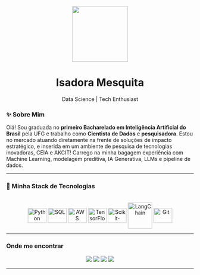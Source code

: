 <div align="center">
  <img src="https://media1.giphy.com/media/v1.Y2lkPTc5MGI3NjExdm80MTNhdHo0czU1dG42YmlhMTUydW92OXU5MTFrODZtNGVuOXB6NyZlcD12MV9pbnRlcm5hbF9naWZfYnlfaWQmY3Q9cw/Mxwrdx1tEmarDJCCNs/giphy.gif" width="150"/>
  <h1>Isadora Mesquita</h1>
  <p>Data Science | Tech Enthusiast</p>
</div>


<!-- 
<div align="center">
  <a href="https://github.com/isadoramesquitaa">
  <img height="180em" src="https://github-readme-stats.vercel.app/api?username=isadoramesquitaa&show_icons=true&theme=dracula&include_all_commits=true&count_private=true"/>
  <img height="180em" src="https://github-readme-stats.vercel.app/api/top-langs/?username=isadoramesquitaa&layout=compact&langs_count=7&theme=dracula"/>
</div>
-->

### ✨ Sobre Mim

Olá! Sou graduada no **primeiro Bacharelado em Inteligência Artificial do Brasil** pela UFG e trabalho como **Cientista de Dados** e **pesquisadora**. Estou no mercado atuando diretamente na frente de soluções de impacto estratégico, e inserida em um ambiente de pesquisa de tecnologias inovadoras, CEIA e AKCIT! Carrego na minha bagagem experiência com Machine Learning, modelagem preditiva, IA Generativa, LLMs e pipeline de dados.

---

### 🚀 Minha Stack de Tecnologias

<div align="center" style="display: inline_block">
  <br>
  <img align="center" alt="Python" height="40" width="50" src="https://cdn.jsdelivr.net/gh/devicons/devicon/icons/python/python-original.svg" />
  <img align="center" alt="SQL" height="40" width="50" src="https://cdn.jsdelivr.net/gh/devicons/devicon/icons/azuresqldatabase/azuresqldatabase-original.svg" />
  <img align="center" alt="AWS" height="40" width="50" src="https://cdn.jsdelivr.net/gh/devicons/devicon/icons/amazonwebservices/amazonwebservices-original-wordmark.svg" />
  <img align="center" alt="TensorFlow" height="40" width="50" src="https://cdn.jsdelivr.net/gh/devicons/devicon/icons/tensorflow/tensorflow-original.svg" />
  <img align="center" alt="Scikit-Learn" height="40" width="50" src="https://upload.wikimedia.org/wikipedia/commons/thumb/0/05/Scikit_learn_logo_small.svg/1200px-Scikit_learn_logo_small.svg.png" />
  <img align="center" alt="LangChain" height="70" width="65" src="https://agile-systems.de/wp-content/uploads/2024/03/LangChain-Logo.png" />
  <img align="center" alt="Git" height="40" width="50" src="https://cdn.jsdelivr.net/gh/devicons/devicon/icons/git/git-original.svg" />
</div>

---

### Onde me encontrar

<div align="center">
  <a href="https://www.linkedin.com/in/isadora-st%C3%A9fany-895b77190/" target="_blank"><img src="https://img.shields.io/badge/-LinkedIn-%230077B5?style=for-the-badge&logo=linkedin&logoColor=white" target="_blank"></a>
  <a href = "mailto:isadorastefany.isa@gmail.com"><img src="https://img.shields.io/badge/-Gmail-%23333?style=for-the-badge&logo=gmail&logoColor=white" target="_blank"></a>
  <a href="https://www.instagram.com/isadorastefanyrrm/" target="_blank"><img src="https://img.shields.io/badge/-Instagram-%23E4405F?style=for-the-badge&logo=instagram&logoColor=white" target="_blank"></a>
  <img src="https://img.shields.io/badge/Discord-Isadora Stéfany%238223-7289DA?style=for-the-badge&logo=discord&logoColor=white" target="_blank">
</div>

---
